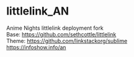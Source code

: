 # littlelink_AN
Anime Nights littlelink deployment fork
<br>
Base: https://github.com/sethcottle/littlelink
<br>
Theme: https://github.com/linkstackorg/sublime
<br>
https://infoshow.info/an
<br>
<!--KEEP PUBLIC, DONT PRIVATE-->
